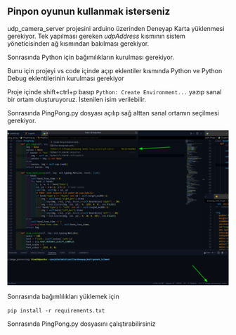 ## Pinpon oyunun kullanmak isterseniz

udp_camera_server projesini arduino üzerinden Deneyap Karta yüklenmesi gerekiyor. Tek yapılması gereken *udpAddress* kısmının sistem yöneticisinden ağ kısmından bakılması gerekiyor.

Sonrasında Python için bağımılıkların kurulması gerekiyor.

Bunu için projeyi vs code içinde açıp eklentiler kısmında Python ve Python Debug eklentilerinin kurulması gerekiyor

Proje içinde shift+ctrl+p basıp `Python: Create Environment...` yazıp sanal bir ortam oluşturuyoruz. İstenilen isim verilebilir.

Sonrasında PingPong.py dosyası açılıp sağ alttan sanal ortamın seçilmesi gerekiyor.

![alt](/resources/image.png)

Sonrasında bağımlılıkları yüklemek için

`pip install -r requirements.txt`

Sonrasında PingPong.py dosyasını çalıştırabilirsiniz